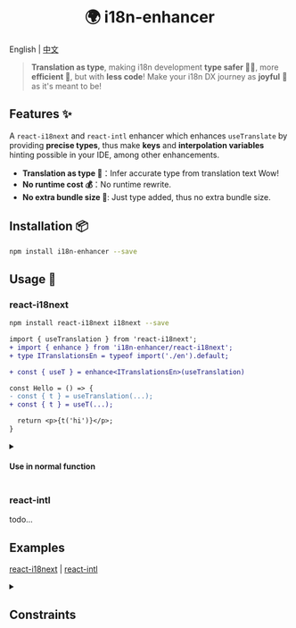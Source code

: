 <h1 align="center">🌍 i18n-enhancer</h1>

English | [中文](https://github.com/legend80s/i18n-enhancer/blob/master/README-zh-CN.md)

> **Translation as type**, making i18n development **type safer 👮‍♂️**, more **efficient 🚀**, but with **less code**!
> Make your i18n DX journey as **joyful** 🥳 as it's meant to be!

## Features ✨

A `react-i18next` and `react-intl` enhancer which enhances `useTranslate` by providing **precise types**, thus make **keys** and **interpolation variables** hinting possible in your IDE, among other enhancements.

- **Translation as type 🤩**：Infer accurate type from translation text Wow!
- **No runtime cost 💰**：No runtime rewrite.
- **No extra bundle size 🎈**: Just type added, thus no extra bundle size.

## Installation 📦

```bash
npm install i18n-enhancer --save
```

## Usage 📝

### react-i18next

```bash
npm install react-i18next i18next --save
```

```diff typescript
import { useTranslation } from 'react-i18next';
+ import { enhance } from 'i18n-enhancer/react-i18next';
+ type ITranslationsEn = typeof import('./en').default;

+ const { useT } = enhance<ITranslationsEn>(useTranslation)

const Hello = () => {
- const { t } = useTranslation(...);
+ const { t } = useT(...);

  return <p>{t('hi')}</p>;
}
```

<details>
<summary><h4>Use in normal function</h4></summary>

```diff typescript
import i18n from '@/src/locales/i18n';
+ import { enhanceI18n } from 'i18n-enhancer/react-i18next';
+ type ITranslationsEn = typeof import('./en').default;

+ const { t } = enhanceI18n<ITranslationsEn>(i18n)

function sayHello = () => {
- const { t } = i18n.t;

  return <p>{t('hi')}</p>;
}
```

</details>

### react-intl

todo...

## Examples

[react-i18next](https://github.com/legend80s/i18n-enhancer/blob/master/example-react-i18next.md) | [react-intl](https://github.com/legend80s/i18n-enhancer/blob/master/example-react-intl.md)


<details>
<summary><h2>Constraints</h2></summary>


### 1. Nested key not supported

For example:

```typescript
{
  shopping: {
    checkout: 'Checkout',
  }
}
```

We don't plan to support it, as we believe that flat `keys` are easier to find because they are defined and used in the same way, making them more readable.

### 2. Interpolation values is always optional

The values cannot be determined as required params by inspecting translation text because of TypeScript's constraints.

For example:

```typescript
{
  'shopping.checkout': 'Checkout {{ total }}',
}
```

no type error:
```typescript
t('shopping.checkout')
```

only when invalid parameters are passed or insufficient parameters are provided:

```ts
// ❌
t('shopping.checkout', { notExist: 100 })
```
</details>
